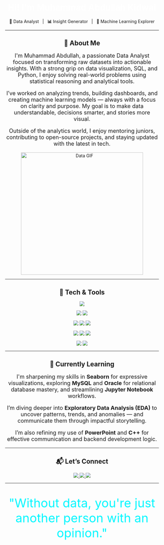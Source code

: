 <h1 align="center" style="color: white;">Hi!<strong></strong> I'm Muhammad Abdullah Kidwai</h1>

<p align="center">
  <strong>🚀</strong> Data Analyst &nbsp; | &nbsp; <strong>📊</strong> Insight Generator &nbsp; | &nbsp; <strong>🤖</strong> Machine Learning Explorer
</p>

---

<h2 align="center">📌 About Me</h2>

<p align="center" style="font-size: 18px;">
I'm Muhammad Abdullah, a passionate Data Analyst focused on transforming raw datasets into actionable insights. 
With a strong grip on data visualization, SQL, and Python, I enjoy solving real-world problems using statistical reasoning and analytical tools.
</p>

<p align="center" style="font-size: 18px;">
I’ve worked on analyzing trends, building dashboards, and creating machine learning models — always with a focus on clarity and purpose. 
My goal is to make data understandable, decisions smarter, and stories more visual.
</p>

<p align="center" style="font-size: 18px;">
Outside of the analytics world, I enjoy mentoring juniors, contributing to open-source projects, and staying updated with the latest in tech.
</p>

<p align="center">
  <img src="https://media.giphy.com/media/qgQUggAC3Pfv687qPC/giphy.gif" width="400" alt="Data GIF"/>
</p>

---

<h2 align="center">🧠 Tech & Tools</h2>

<p align="center">
  <img src="https://img.shields.io/badge/Python-3776AB?style=for-the-badge&logo=python&logoColor=white"/>
</p>
<p align="center">
  <img src="https://img.shields.io/badge/Numpy-013243?style=for-the-badge&logo=numpy&logoColor=white"/>
  <img src="https://img.shields.io/badge/Pandas-150458?style=for-the-badge&logo=pandas&logoColor=white"/>
</p>
<p align="center">
  <img src="https://img.shields.io/badge/Matplotlib-11557c?style=for-the-badge&logo=matplotlib&logoColor=white"/>
  <img src="https://img.shields.io/badge/Seaborn-0E4C92?style=for-the-badge&logoColor=white"/>
  <img src="https://img.shields.io/badge/EDA-4CAF50?style=for-the-badge&logoColor=white"/>
</p>
<p align="center">
  <img src="https://img.shields.io/badge/MySQL-00758F?style=for-the-badge&logo=mysql&logoColor=white"/>
  <img src="https://img.shields.io/badge/Oracle-F80000?style=for-the-badge&logo=oracle&logoColor=white"/>
  <img src="https://img.shields.io/badge/Jupyter-F37626?style=for-the-badge&logo=jupyter&logoColor=white"/>
</p>
<p align="center">
  <img src="https://img.shields.io/badge/PowerPoint-B7472A?style=for-the-badge&logo=microsoft-powerpoint&logoColor=white"/>
  <img src="https://img.shields.io/badge/C++-00599C?style=for-the-badge&logo=c%2B%2B&logoColor=white"/>
</p>

---

<h2 align="center">🚧 Currently Learning</h2>

<p align="center" style="font-size: 18px;">
I'm sharpening my skills in <strong>Seaborn</strong> for expressive visualizations, exploring <strong>MySQL</strong> and <strong>Oracle</strong> for relational database mastery, and streamlining <strong>Jupyter Notebook</strong> workflows.
</p>

<p align="center" style="font-size: 18px;">
I’m diving deeper into <strong>Exploratory Data Analysis (EDA)</strong> to uncover patterns, trends, and anomalies — and communicate them through impactful storytelling.
</p>

<p align="center" style="font-size: 18px;">
I’m also refining my use of <strong>PowerPoint</strong> and <strong>C++</strong> for effective communication and backend development logic.
</p>

---

<h2 align="center">📬 Let’s Connect</h2>

<p align="center">
  <a href="mailto:abdullahkidwai45@gmail.com">
    <img src="https://img.shields.io/badge/Gmail-D14836?style=for-the-badge&logo=gmail&logoColor=white"/>
  </a>
  <a href="https://www.linkedin.com/in/muhammad-abdullah-kidwai-8977462a4">
    <img src="https://img.shields.io/badge/LinkedIn-0077B5?style=for-the-badge&logo=linkedin&logoColor=white"/>
  </a>
  <a href="https://github.com/MuhammadAbdullahKidwai2005">
    <img src="https://img.shields.io/badge/GitHub-181717?style=for-the-badge&logo=github&logoColor=white"/>
  </a>
</p>

---



<p align="center" style="font-size: 40px; font-style: bold; color: #00f7ff;">
  "Without data, you're just another person with an opinion."</p>
